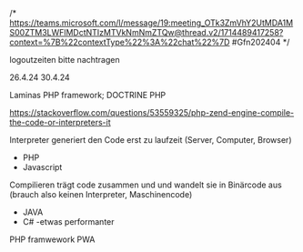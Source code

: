 
/*
https://teams.microsoft.com/l/message/19:meeting_OTk3ZmVhY2UtMDA1MS00ZTM3LWFlMDctNTIzMTVkNmNmZTQw@thread.v2/1714489417258?context=%7B%22contextType%22%3A%22chat%22%7D
#Gfn202404
*/


logoutzeiten bitte nachtragen

26.4.24
30.4.24 


Laminas PHP framework;
DOCTRINE PHP



https://stackoverflow.com/questions/53559325/php-zend-engine-compile-the-code-or-interpreters-it

Interpreter generiert den Code erst zu laufzeit (Server, Computer, Browser)
- PHP
- Javascript

Compilieren trägt code zusammen und und wandelt sie in Binärcode aus (brauch also keinen Interpreter, Maschinencode)
- JAVA
- C#
-etwas performanter


PHP framwework PWA